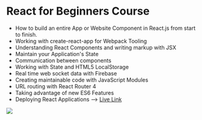 React for Beginners Course
==========================

+ How to build an entire App or Website Component in React.js from start to finish.
+ Working with create-react-app for Webpack Tooling
+ Understanding React Components and writing markup with JSX
+ Maintain your Application's State
+ Communication between components
+ Working with State and HTML5 LocalStorage
+ Real time web socket data with Firebase
+ Creating maintainable code with JavaScript Modules
+ URL routing with React Router 4
+ Taking advantage of new ES6 Features
+ Deploying React Applications --> [Live Link](http://catchoftheday.filipstepien.com)


![](http://catchoftheday.filipstepien.com/images/CotD.PNG)
